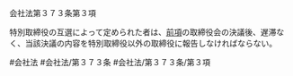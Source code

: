 会社法第３７３条第３項

特別取締役の互選によって定められた者は、[前項](会社法＿＿＿＿第３７３条第２項)の取締役会の決議後、遅滞なく、当該決議の内容を特別取締役以外の取締役に報告しなければならない。

#会社法
#会社法/第３７３条
#会社法/第３７３条/第３項
